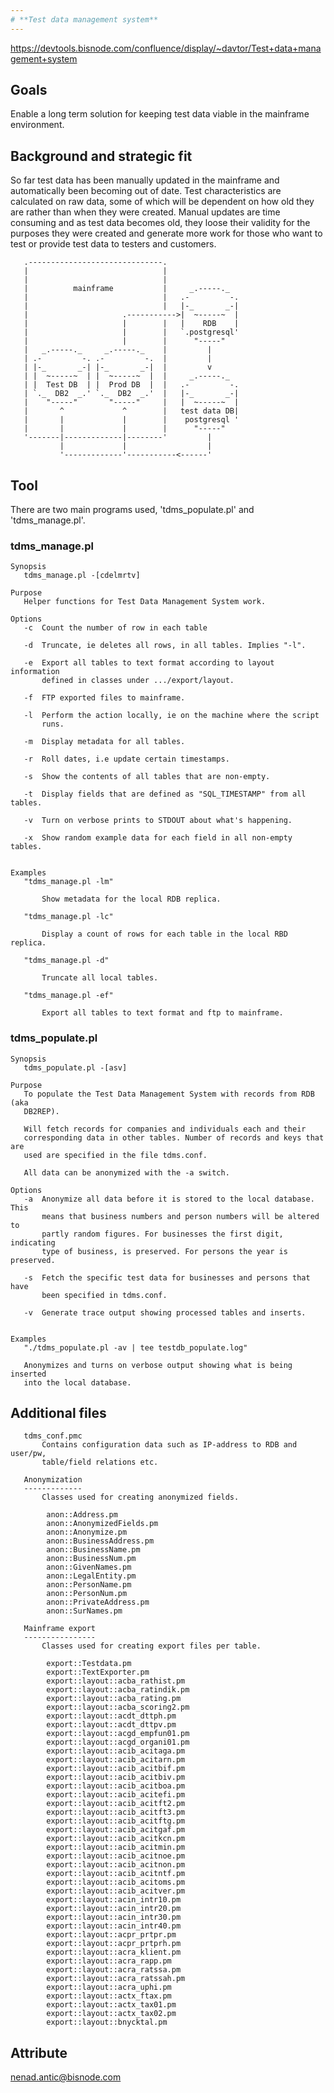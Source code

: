 ```yaml
---
# **Test data management system**
---
```


https://devtools.bisnode.com/confluence/display/~davtor/Test+data+management+system


## Goals

Enable a long term solution for keeping test data viable in the mainframe environment.


## Background and strategic fit

So far test data has been manually updated in the mainframe and automatically been becoming out of
date. Test characteristics are calculated on raw data, some of which will be dependent on how old they
are rather than when they were created. Manual updates are time consuming and as test data becomes old,
they loose their validity for the purposes they were created and generate more work for those who want
to test or provide test data to testers and customers.





       .------------------------------.
       |                              |
       |                              |
       |          mainframe           |     _.-----._  
       |                              |   .-         -.
       |                              |   |-_       _-|
       |                     .----------->|  ~-----~  |
       |                     |        |   |    RDB    |
       |                     |        |   `.postgresql'
       |                     |        |      "-----"   
       |   _.-----._     _.-----._    |         |
       | .-         -. .-         -.  |         |
       | |-_       _-| |-_       _-|  |         v
       | |  ~-----~  | |  ~-----~  |  |     _.-----._  
       | |  Test DB  | |  Prod DB  |  |   .-         -.
       | `._  DB2  _.' `._  DB2  _.'  |   |-_       _-|
       |    "-----"       "-----"     |   |  ~-----~  |
       |       ^             ^        |   test data DB|
       |       |             |        |    postgresql '
       |       |             |        |      "-----"   
       '-------|-------------|--------'         |
               |             |                  |
               '-------------'-----------<------'


## Tool

There are two main programs used, 'tdms_populate.pl' and 'tdms_manage.pl'.


### tdms_manage.pl

    Synopsis
       tdms_manage.pl -[cdelmrtv]

    Purpose
       Helper functions for Test Data Management System work.

    Options
       -c  Count the number of row in each table

       -d  Truncate, ie deletes all rows, in all tables. Implies "-l".

       -e  Export all tables to text format according to layout information
           defined in classes under .../export/layout.

       -f  FTP exported files to mainframe.

       -l  Perform the action locally, ie on the machine where the script
           runs.

       -m  Display metadata for all tables.

       -r  Roll dates, i.e update certain timestamps.

       -s  Show the contents of all tables that are non-empty.

       -t  Display fields that are defined as "SQL_TIMESTAMP" from all tables.

       -v  Turn on verbose prints to STDOUT about what's happening.

       -x  Show random example data for each field in all non-empty tables.


    Examples
       "tdms_manage.pl -lm"

           Show metadata for the local RDB replica.

       "tdms_manage.pl -lc"

           Display a count of rows for each table in the local RBD replica.

       "tdms_manage.pl -d"

           Truncate all local tables.

       "tdms_manage.pl -ef"

           Export all tables to text format and ftp to mainframe.


### tdms_populate.pl

    Synopsis
       tdms_populate.pl -[asv]

    Purpose
       To populate the Test Data Management System with records from RDB (aka
       DB2REP).

       Will fetch records for companies and individuals each and their
       corresponding data in other tables. Number of records and keys that are
       used are specified in the file tdms.conf.

       All data can be anonymized with the -a switch.

    Options
       -a  Anonymize all data before it is stored to the local database. This
           means that business numbers and person numbers will be altered to
           partly random figures. For businesses the first digit, indicating
           type of business, is preserved. For persons the year is preserved.

       -s  Fetch the specific test data for businesses and persons that have
           been specified in tdms.conf.

       -v  Generate trace output showing processed tables and inserts.


    Examples
       "./tdms_populate.pl -av | tee testdb_populate.log"

       Anonymizes and turns on verbose output showing what is being inserted
       into the local database.


## Additional files

       tdms_conf.pmc
           Contains configuration data such as IP-address to RDB and user/pw,
           table/field relations etc.

       Anonymization
       -------------
           Classes used for creating anonymized fields.

            anon::Address.pm
            anon::AnonymizedFields.pm
            anon::Anonymize.pm
            anon::BusinessAddress.pm
            anon::BusinessName.pm
            anon::BusinessNum.pm
            anon::GivenNames.pm
            anon::LegalEntity.pm
            anon::PersonName.pm
            anon::PersonNum.pm
            anon::PrivateAddress.pm
            anon::SurNames.pm

       Mainframe export
       ----------------
           Classes used for creating export files per table.

            export::Testdata.pm
            export::TextExporter.pm
            export::layout::acba_rathist.pm
            export::layout::acba_ratindik.pm
            export::layout::acba_rating.pm
            export::layout::acba_scoring2.pm
            export::layout::acdt_dttph.pm
            export::layout::acdt_dttpv.pm
            export::layout::acgd_empfun01.pm
            export::layout::acgd_organi01.pm
            export::layout::acib_acitaga.pm
            export::layout::acib_acitarn.pm
            export::layout::acib_acitbif.pm
            export::layout::acib_acitbiv.pm
            export::layout::acib_acitboa.pm
            export::layout::acib_acitefi.pm
            export::layout::acib_acitft2.pm
            export::layout::acib_acitft3.pm
            export::layout::acib_acitftg.pm
            export::layout::acib_acitgaf.pm
            export::layout::acib_acitkcn.pm
            export::layout::acib_acitmin.pm
            export::layout::acib_acitnoe.pm
            export::layout::acib_acitnon.pm
            export::layout::acib_acitntf.pm
            export::layout::acib_acitoms.pm
            export::layout::acib_acitver.pm
            export::layout::acin_intr10.pm
            export::layout::acin_intr20.pm
            export::layout::acin_intr30.pm
            export::layout::acin_intr40.pm
            export::layout::acpr_prtpr.pm
            export::layout::acpr_prtprh.pm
            export::layout::acra_klient.pm
            export::layout::acra_rapp.pm
            export::layout::acra_ratssa.pm
            export::layout::acra_ratssah.pm
            export::layout::acra_uphi.pm
            export::layout::actx_ftax.pm
            export::layout::actx_tax01.pm
            export::layout::actx_tax02.pm
            export::layout::bnycktal.pm




## Attribute

nenad.antic@bisnode.com
